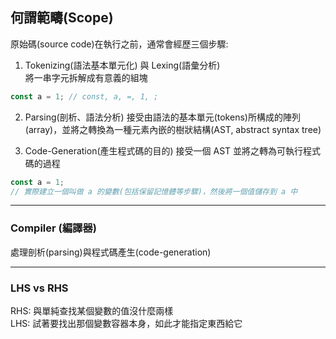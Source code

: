 ## 何謂範疇(Scope)

原始碼(source code)在執行之前，通常會經歷三個步驟:
1. Tokenizing(語法基本單元化) 與 Lexing(語彙分析)  
將一串字元拆解成有意義的組塊
```js
const a = 1; // const, a, =, 1, ;
```

2. Parsing(剖析、語法分析)
接受由語法的基本單元(tokens)所構成的陣列(array)，並將之轉換為一種元素內嵌的樹狀結構(AST, abstract syntax tree)

3. Code-Generation(產生程式碼的目的)
接受一個 AST 並將之轉為可執行程式碼的過程
```js
const a = 1;
// 實際建立一個叫做 a 的變數(包括保留記憶體等步驟)，然後將一個值儲存到 a 中
```

---

### Compiler (編譯器)  
處理剖析(parsing)與程式碼產生(code-generation)

---

### LHS vs RHS  
RHS: 與單純查找某個變數的值沒什麼兩樣  
LHS: 試著要找出那個變數容器本身，如此才能指定東西給它
